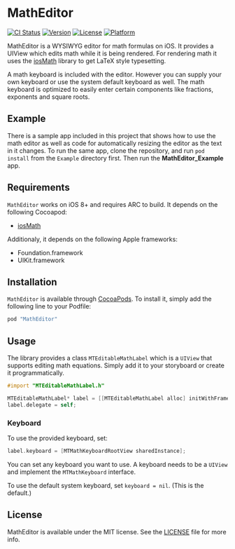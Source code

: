 # MathEditor

[![CI Status](http://img.shields.io/travis/kostub/MathEditor.svg?style=flat)](https://travis-ci.org/kostub/MathEditor)
[![Version](https://img.shields.io/cocoapods/v/MathEditor.svg?style=flat)](http://cocoapods.org/pods/MathEditor)
[![License](https://img.shields.io/cocoapods/l/MathEditor.svg?style=flat)](http://cocoapods.org/pods/MathEditor)
[![Platform](https://img.shields.io/cocoapods/p/MathEditor.svg?style=flat)](http://cocoapods.org/pods/MathEditor)

MathEditor is a WYSIWYG editor for math formulas on iOS. It provides a
UIView which edits math while it is being rendered. For rendering math
it uses the [iosMath](http://github.com/kostub/iosMath) library to get
LaTeX style typesetting.

A math keyboard is included with the editor. However you can supply your
own keyboard or use the system default keyboard as well. The math
keyboard is optimized to easily enter certain components like fractions,
exponents and square roots.

## Example

There is a sample app included in this project that shows how to use the
math editor as well as code for automatically resizing the editor as the
text in it changes. To run the same app, clone the repository, and run
`pod install` from the `Example` directory first. Then run the
__MathEditor_Example__ app.

## Requirements
`MathEditor` works on iOS 8+ and requires ARC to build. It depends on
the following Cocoapod:

* [iosMath](http://cocoapods.org/pods/iosMath)

Additionaly, it depends on the following Apple frameworks:

* Foundation.framework
* UIKit.framework

## Installation

`MathEditor` is available through [CocoaPods](http://cocoapods.org). To
install it, simply add the following line to your Podfile:

```ruby
pod "MathEditor"
```
## Usage

The library provides a class `MTEditableMathLabel` which is a `UIView` that
supports editing math equations. Simply add it to your storyboard or
create it programmatically.

```objective-c
#import "MTEditableMathLabel.h"

MTEditableMathLabel* label = [[MTEditableMathLabel alloc] initWithFrame:...]
label.delegate = self;

```

### Keyboard

To use the provided keyboard, set:

```objective-c
label.keyboard = [MTMathKeyboardRootView sharedInstance];
```

You can set any keyboard you want to use. A keyboard needs to be a
`UIView` and implement the `MTMathKeyboard` interface.

To use the default system keyboard, set `keyboard = nil`. (This is the
default.)

## License

MathEditor is available under the MIT license. See the
[LICENSE](./LICENSE) file for more info.

